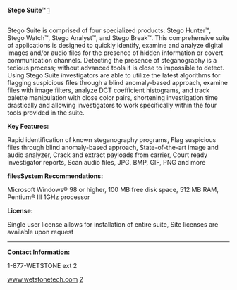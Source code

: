 **Stego Suite™**
[1](http://www.wetstonetech.com/cgi-bin/shop.cgi?view,1)

##

Stego Suite is comprised of four specialized products: Stego Hunter™,
Stego Watch™, Stego Analyst™, and Stego Break™. This comprehensive suite
of applications is designed to quickly identify, examine and analyze
digital images and/or audio files for the presence of hidden information
or covert communication channels. Detecting the presence of
steganography is a tedious process; without advanced tools it is close
to impossible to detect. Using Stego Suite investigators are able to
utilize the latest algorithms for flagging suspicious files through a
blind anomaly-based approach, examine files with image filters, analyze
DCT coefficient histograms, and track palette manipulation with close
color pairs, shortening investigation time drastically and allowing
investigators to work specifically within the four tools provided in the
suite.

**Key Features:**

Rapid identification of known steganography programs, Flag suspicious
files through blind anomaly-based approach, State-of-the-art image and
audio analyzer, Crack and extract payloads from carrier, Court ready
investigator reports, Scan audio files, JPG, BMP, GIF, PNG and more

**filesSystem Recommendations:**

Microsoft Windows® 98 or higher, 100 MB free disk space, 512 MB RAM,
Pentium® III 1GHz processor

**License:**

Single user license allows for installation of entire suite, Site
licenses are available upon request

------------------------------------------------------------------------

**Contact Information:**

1-877-WETSTONE ext 2

www.wetstonetech.com [2](https://www.wetstonetech.com/index.html)